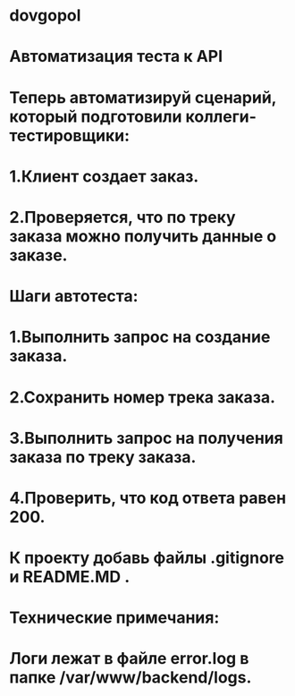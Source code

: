 # dovgopol
# Автоматизация теста к API
# Теперь автоматизируй сценарий, который подготовили коллеги-тестировщики:
# 1.Клиент создает заказ.
# 2.Проверяется, что по треку заказа можно получить данные о заказе.
# Шаги автотеста:
# 1.Выполнить запрос на создание заказа.
# 2.Сохранить номер трека заказа.
# 3.Выполнить запрос на получения заказа по треку заказа.
# 4.Проверить, что код ответа равен 200.
# К проекту добавь файлы .gitignore и README.MD .
# Технические примечания:
# Логи лежат в файле error.log в папке /var/www/backend/logs.
